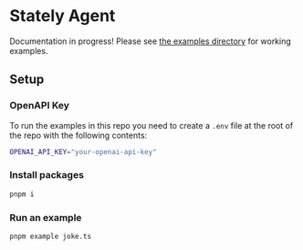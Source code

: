 # Stately Agent

Documentation in progress! Please see [the examples directory](https://github.com/statelyai/agent/tree/main/examples) for working examples.

## Setup

### OpenAPI Key

To run the examples in this repo you need to create a `.env` file at the root of the repo with the following contents:

```bash
OPENAI_API_KEY="your-openai-api-key"
```

### Install packages

```bash
pnpm i
```

### Run an example

```bash
pnpm example joke.ts
```
